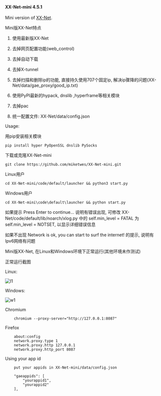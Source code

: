#### XX-Net-mini 4.5.1
Mini version of [XX-Net](https://github.com/XX-net/XX-Net).

Mini版XX-Net特点

1. 使用最新版XX-Net

2. 去掉网页配置功能(web_control)

3. 去掉自动下载

4. 去掉X-tunnel

5. 去掉扫描和删除ip的功能, 直接持久使用707个固定ip, 解决ip骤降的问题(XX-Net/data/gae_proxy/good_ip.txt)

6. 使用PyPI最新的hypack, dnslib ,hyperframe等相关模块

7. 去掉pac

8. 统一配置文件: XX-Net/data/config.json

Usage: 

用pip安装相关模块
    
    pip install hyper PyOpenSSL dnslib PySocks

下载或克隆XX-Net-mini

    git clone https://github.com/miketwes/XX-Net-mini.git

Linux用户

    cd XX-Net-mini/code/default/launcher && python3 start.py
    
Windows用户

    cd XX-Net-mini\code\default\launcher && python start.py

如果提示 Press Enter to continue...
说明有错误出现, 可修改 XX-Net/code/default/lib/noarch/xlog.py 中的 self.min_level = FATAL 为 self.min_level = NOTSET,
以显示详细错误信息
 
如果不出现 Network is ok, you can start to surf the internet! 的提示,  说明有Ipv6网络有问题

Mini版XX-Net, 在Linux和Windows环境下正常运行(其他环境未作测试)

正常运行截图

Linux:

![l1](https://user-images.githubusercontent.com/6849681/91863827-1a667200-eca2-11ea-81cb-d899bed2394f.png)

Windows:

![w1](https://user-images.githubusercontent.com/6849681/91863873-26eaca80-eca2-11ea-82d1-b1c847d0a18f.png)

    
Chromium

        chromium --proxy-server="http://127.0.0.1:8087"
    
Firefox 
    
        about:config
        network.proxy.type 1     
        network.proxy.http 127.0.0.1
        network.proxy.http_port 8087
   
Using your app id
    
        put your appids in XX-Net-mini/data/config.json
    
        "gaeappids": [
            "yourappid1",
            "yourappid2"
        ],
